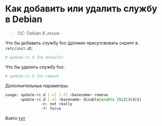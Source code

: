 # Как добавить или удалить службу в Debian

> OC: Debian 8 Jessie

Что бы добавить службу foo (должен присутсвовать скрипт в `/etc/init.d`):

```bash
# update-rc.d foo defaults
```

Что бы удалить службу foo:

``` bash
# update-rc.d foo remove
```

Дополнительные параметры:

```bash
usage: update-rc.d [-n] [-f] <basename> remove
       update-rc.d [-n] <basename> disable|enable [S|2|3|4|5]
                -n: not really
                -f: force

```

Взято [тут](http://www.infodrom.org/Debian/doc/maint/Maintenance-runlevel.html)

<script>
  (function(i,s,o,g,r,a,m){i['GoogleAnalyticsObject']=r;i[r]=i[r]||function(){
  (i[r].q=i[r].q||[]).push(arguments)},i[r].l=1*new Date();a=s.createElement(o),
  m=s.getElementsByTagName(o)[0];a.async=1;a.src=g;m.parentNode.insertBefore(a,m)
  })(window,document,'script','https://www.google-analytics.com/analytics.js','ga');

  ga('create', 'UA-98112747-1', 'auto');
  ga('send', 'pageview');

</script>
